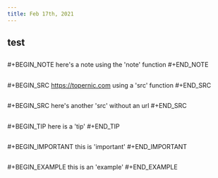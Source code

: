 ```yaml
---
title: Feb 17th, 2021
---
```


## test
##
#+BEGIN_NOTE
here's a note using the 'note' function
#+END_NOTE
##
#+BEGIN_SRC 
https://topernic.com using a 'src' function
#+END_SRC
##
##
#+BEGIN_SRC 
here's another 'src' without an url
#+END_SRC
##
##
#+BEGIN_TIP
here is a 'tip'
#+END_TIP
##
##
#+BEGIN_IMPORTANT
this is 'important'
#+END_IMPORTANT
##
##
#+BEGIN_EXAMPLE
this is an 'example'
#+END_EXAMPLE
##
##
